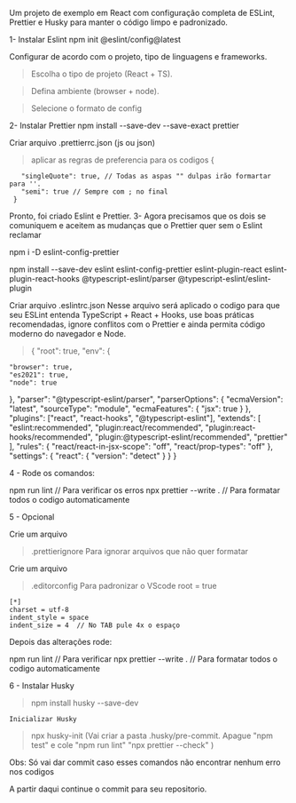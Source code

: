 Um projeto de exemplo em React com configuração completa de ESLint, Prettier e Husky para manter o código limpo e padronizado.

1- Instalar Eslint
npm init @eslint/config@latest

Configurar de acordo com o projeto, tipo de linguagens e frameworks.

> Escolha o tipo de projeto (React + TS).

> Defina ambiente (browser + node).

> Selecione o formato de config

2- Instalar Prettier
npm install --save-dev --save-exact prettier

Criar arquivo .prettierrc.json (js ou json)

> aplicar as regras de preferencia para os codigos
> {

       "singleQuote": true, // Todas as aspas "" dulpas irão formartar para ''.
       "semi": true // Sempre com ; no final
     }

Pronto, foi criado Eslint e Prettier.
3- Agora precisamos que os dois se comuniquem e aceitem as mudanças que o Prettier quer sem o Eslint reclamar

npm i -D eslint-config-prettier

npm install --save-dev eslint eslint-config-prettier eslint-plugin-react eslint-plugin-react-hooks @typescript-eslint/parser @typescript-eslint/eslint-plugin

Criar arquivo .eslintrc.json
Nesse arquivo será aplicado o codigo para que seu ESLint entenda TypeScript + React + Hooks, use boas práticas recomendadas, ignore conflitos com o Prettier e ainda permita código moderno do navegador e Node.

> {
> "root": true,
> "env": {

    "browser": true,
    "es2021": true,
    "node": true

},
"parser": "@typescript-eslint/parser",
"parserOptions": {
"ecmaVersion": "latest",
"sourceType": "module",
"ecmaFeatures": {
"jsx": true
}
},
"plugins": ["react", "react-hooks", "@typescript-eslint"],
"extends": [
"eslint:recommended",
"plugin:react/recommended",
"plugin:react-hooks/recommended",
"plugin:@typescript-eslint/recommended",
"prettier"
],
"rules": {
"react/react-in-jsx-scope": "off",
"react/prop-types": "off"
},
"settings": {
"react": {
"version": "detect"
}
}
}

4 - Rode os comandos:

npm run lint // Para verificar os erros
npx prettier --write . // Para formatar todos o codigo automaticamente

5 - Opcional

Crie um arquivo

> .prettierignore
> Para ignorar arquivos que não quer formatar

Crie um arquivo

> .editorconfig
> Para padronizar o VScode
> root = true

    [*]
    charset = utf-8
    indent_style = space
    indent_size = 4  // No TAB pule 4x o espaço

Depois das alterações rode:

npm run lint // Para verificar
npx prettier --write . // Para formatar todos o codigo automaticamente

6 - Instalar Husky

> npm install husky --save-dev

    Inicializar Husky

> npx husky-init (Vai criar a pasta .husky/pre-commit. Apague "npm test" e cole "npm run lint" "npx prettier --check" )

Obs: Só vai dar commit caso esses comandos não encontrar nenhum erro nos codigos

A partir daqui continue o commit para seu repositorio.
